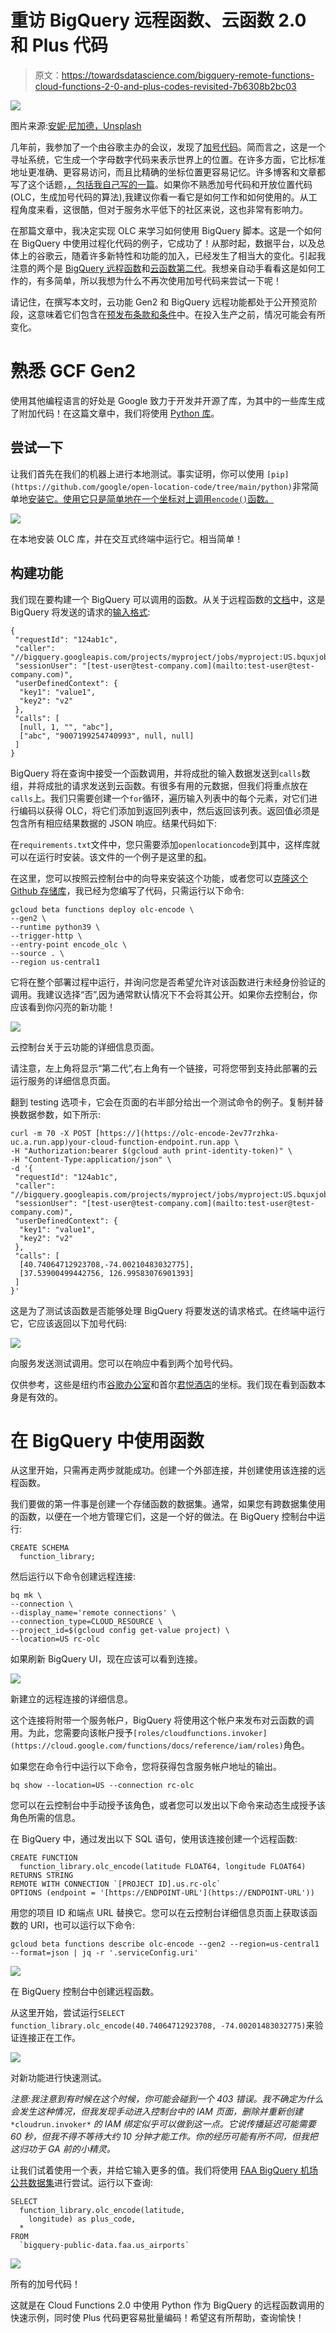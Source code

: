 # 重访 BigQuery 远程函数、云函数 2.0 和 Plus 代码

> 原文：<https://towardsdatascience.com/bigquery-remote-functions-cloud-functions-2-0-and-plus-codes-revisited-7b6308b2bc03>

![](img/51a73653291d545c0ba153aae281d934.png)

图片来源:[安妮·尼加德，Unsplash](https://unsplash.com/photos/RaUUoAnVgcA)

几年前，我参加了一个由谷歌主办的会议，发现了[加号代码](https://maps.google.com/pluscodes/)。简而言之，这是一个寻址系统，它生成一个字母数字代码来表示世界上的位置。在许多方面，它比标准地址更准确、更容易访问，而且比精确的坐标位置更容易记忆。许多博客和文章都写了这个话题，[，包括我自己写的一篇](/plus-codes-open-location-code-and-scripting-in-google-bigquery-30b7278f3495)。如果你不熟悉加号代码和开放位置代码(OLC，生成加号代码的算法),我建议你看一看它是如何工作和如何使用的。从工程角度来看，这很酷，但对于服务水平低下的社区来说，这也非常有影响力。

在那篇文章中，我决定实现 OLC 来学习如何使用 BigQuery 脚本。这是一个如何在 BigQuery 中使用过程化代码的例子，它成功了！从那时起，数据平台，以及总体上的谷歌云，随着许多新特性和功能的加入，已经发生了相当大的变化。引起我注意的两个是 [BigQuery 远程函数](https://cloud.google.com/blog/products/data-analytics/extending-bigquery-functions)和[云函数第二代](https://cloud.google.com/blog/products/serverless/introducing-the-next-generation-of-cloud-functions)。我想亲自动手看看这是如何工作的，有多简单，所以我想为什么不再次使用加号代码来尝试一下呢！

请记住，在撰写本文时，云功能 Gen2 和 BigQuery 远程功能都处于公开预览阶段，这意味着它们包含在[预发布条款和条件](https://cloud.google.com/terms/service-terms#1)中。在投入生产之前，情况可能会有所变化。

# 熟悉 GCF Gen2

使用其他编程语言的好处是 Google 致力于开发并开源了库，为其中的一些库生成了附加代码！在这篇文章中，我们将使用 [Python 库](https://github.com/google/open-location-code/tree/main/python)。

## 尝试一下

让我们首先在我们的机器上进行本地测试。事实证明，你可以使用 `[pip](https://github.com/google/open-location-code/tree/main/python)`非常简单地[安装它。使用它只是简单地在一个坐标对上调用`encode()`函数。](https://github.com/google/open-location-code/tree/main/python)

![](img/fa152fa01b9451845dcf16d5b0cd6ee7.png)

在本地安装 OLC 库，并在交互式终端中运行它。相当简单！

## 构建功能

我们现在要构建一个 BigQuery 可以调用的函数。从关于远程函数的[文档](https://cloud.google.com/bigquery/docs/reference/standard-sql/remote-functions)中，这是 BigQuery 将发送的请求的[输入格式](https://cloud.google.com/bigquery/docs/reference/standard-sql/remote-functions#input_format):

```
{
 "requestId": "124ab1c",
 "caller": "//bigquery.googleapis.com/projects/myproject/jobs/myproject:US.bquxjob_5b4c112c_17961fafeaf",
 "sessionUser": "[test-user@test-company.com](mailto:test-user@test-company.com)",
 "userDefinedContext": {
  "key1": "value1",
  "key2": "v2"
 },
 "calls": [
  [null, 1, "", "abc"],
  ["abc", "9007199254740993", null, null]
 ]
}
```

BigQuery 将在查询中接受一个函数调用，并将成批的输入数据发送到`calls`数组，并将成批的请求发送到云函数。有很多有用的元数据，但我们将重点放在`calls`上。我们只需要创建一个`for`循环，遍历输入列表中的每个元素，对它们进行编码以获得 OLC，将它们添加到返回列表中，然后返回该列表。返回值必须是包含所有相应结果数据的 JSON 响应。结果代码如下:

在`requirements.txt`文件中，您只需要添加`openlocationcode`到其中，这样库就可以在运行时安装。该文件的一个例子是这里的[和](https://github.com/slagathorr/gcf-olc/blob/main/requirements.txt)。

在这里，您可以按照云控制台中的向导来安装这个功能，或者您可以[克隆这个 Github 存储库](https://github.com/slagathorr/gcf-olc)，我已经为您编写了代码，只需运行以下命令:

```
gcloud beta functions deploy olc-encode \
--gen2 \
--runtime python39 \
--trigger-http \
--entry-point encode_olc \
--source . \
--region us-central1
```

它将在整个部署过程中运行，并询问您是否希望允许对该函数进行未经身份验证的调用。我建议选择“否”,因为通常默认情况下不会将其公开。如果你去控制台，你应该看到你闪亮的新功能！

![](img/631b908148a6e34ce308208db983edf2.png)

云控制台关于云功能的详细信息页面。

请注意，左上角将显示“第二代”,右上角有一个链接，可将您带到支持此部署的云运行服务的详细信息页面。

翻到 testing 选项卡，它会在页面的右半部分给出一个测试命令的例子。复制并替换数据参数，如下所示:

```
curl -m 70 -X POST [https://](https://olc-encode-2ev77rzhka-uc.a.run.app)your-cloud-function-endpoint.run.app \
-H "Authorization:bearer $(gcloud auth print-identity-token)" \
-H "Content-Type:application/json" \
-d '{
 "requestId": "124ab1c",
 "caller": "//bigquery.googleapis.com/projects/myproject/jobs/myproject:US.bquxjob_5b4c112c_17961fafeaf",
 "sessionUser": "[test-user@test-company.com](mailto:test-user@test-company.com)",
 "userDefinedContext": {
  "key1": "value1",
  "key2": "v2"
 },
 "calls": [
  [40.74064712923708,-74.00210483032775],
  [37.53900499442756, 126.99583076901393]
 ]
}'
```

这是为了测试该函数是否能够处理 BigQuery 将要发送的请求格式。在终端中运行它，它应该返回以下加号代码:

![](img/c4e7e6d5d083cc9859a7aa8dc2ed1651.png)

向服务发送测试调用。您可以在响应中看到两个加号代码。

仅供参考，这些是纽约市[谷歌办公室](https://www.google.com/maps/place/87G7PXRX%2B75/@40.7406915,-74.0042512,17z/data=!3m1!4b1!4m5!3m4!1s0x0:0x77be3c437a6ccc69!8m2!3d40.7406875!4d-74.0020625)和首尔[君悦酒店](https://www.google.com/maps/place/8Q98GXQW%2BJ8/@37.5390667,126.9936238,17z/data=!3m1!4b1!4m5!3m4!1s0x0:0xb4bb914ceb9b7fd8!8m2!3d37.5390625!4d126.9958125)的坐标。我们现在看到函数本身是有效的。

# 在 BigQuery 中使用函数

从这里开始，只需再走两步就能成功。创建一个外部连接，并创建使用该连接的远程函数。

我们要做的第一件事是创建一个存储函数的数据集。通常，如果您有跨数据集使用的函数，以便在一个地方管理它们，这是一个好的做法。在 BigQuery 控制台中运行:

```
CREATE SCHEMA
  function_library;
```

然后运行以下命令创建远程连接:

```
bq mk \
--connection \
--display_name='remote connections' \
--connection_type=CLOUD_RESOURCE \
--project_id=$(gcloud config get-value project) \
--location=US rc-olc
```

如果刷新 BigQuery UI，现在应该可以看到连接。

![](img/44c8e00341bb2dc7be40328a20c68b94.png)

新建立的远程连接的详细信息。

这个连接将附带一个服务帐户，BigQuery 将使用这个帐户来发布对云函数的调用。为此，您需要向该帐户授予`[roles/cloudfunctions.invoker](https://cloud.google.com/functions/docs/reference/iam/roles)`角色。

如果您在命令行中运行以下命令，您将获得包含服务帐户地址的输出。

```
bq show --location=US --connection rc-olc
```

您可以在云控制台中手动授予该角色，或者您可以发出以下命令来动态生成授予该角色所需的信息。

在 BigQuery 中，通过发出以下 SQL 语句，使用该连接创建一个远程函数:

```
CREATE FUNCTION
  function_library.olc_encode(latitude FLOAT64, longitude FLOAT64) RETURNS STRING
REMOTE WITH CONNECTION `[PROJECT ID].us.rc-olc`
OPTIONS (endpoint = '[https://ENDPOINT-URL'](https://ENDPOINT-URL'))
```

用您的项目 ID 和端点 URL 替换它。您可以在云控制台详细信息页面上获取该函数的 URI，也可以运行以下命令:

```
gcloud beta functions describe olc-encode --gen2 --region=us-central1 --format=json | jq -r '.serviceConfig.uri'
```

![](img/c32f168a7c71bccac78395775702938a.png)

在 BigQuery 控制台中创建远程函数。

从这里开始，尝试运行`SELECT function_library.olc_encode(40.74064712923708, -74.00201483032775)`来验证连接正在工作。

![](img/aa42e4e88248f8741c79de267a7fd4fc.png)

对新功能进行快速测试。

*注意:我注意到有时候在这个时候，你可能会碰到一个 403 错误。我不确定为什么会发生这种情况，但我发现手动进入控制台中的 IAM 页面，删除并重新创建* `*cloudrun.invoker*` *的 IAM 绑定似乎可以做到这一点。它说传播延迟可能需要 60 秒，但我不得不等待大约 10 分钟才能工作。你的经历可能有所不同，但我把这归功于 GA 前的小精灵。*

让我们试着使用一个表，并给它输入更多的值。我们将使用 [FAA BigQuery 机场公共数据集](https://console.cloud.google.com/bigquery?p=bigquery-public-data&d=faa&t=us_airports&page=table)进行尝试。运行以下查询:

```
SELECT
  function_library.olc_encode(latitude,
    longitude) as plus_code,
  *
FROM
  `bigquery-public-data.faa.us_airports`
```

![](img/eff22bdcc49b6fa7506e26acca0599db.png)

所有的加号代码！

这就是在 Cloud Functions 2.0 中使用 Python 作为 BigQuery 的远程函数调用的快速示例，同时使 Plus 代码更容易批量编码！希望这有所帮助，查询愉快！
